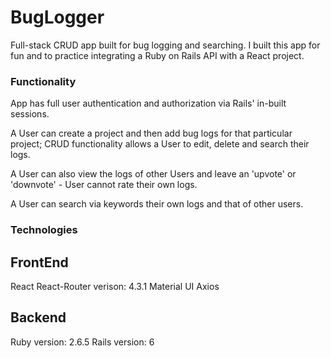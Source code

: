# BugLogger 

Full-stack CRUD app built for bug logging and searching. I built this app for fun and to practice integrating a Ruby on Rails  API with a React project. 

### Functionality

App has full user authentication and authorization via Rails' in-built sessions. 

A User can create a project and then add bug logs for that particular project; CRUD functionality allows a User to edit, delete and search their logs. 

A User can also view the logs of other Users and leave an 'upvote' or 'downvote' -  User cannot rate their own logs. 

A User can search via keywords their own logs and that of other users. 

### Technologies 

## FrontEnd

React 
React-Router verison: 4.3.1
Material UI 
Axios 


## Backend 

Ruby version: 2.6.5
Rails version: 6 


